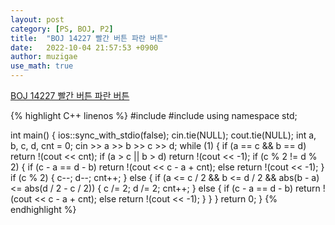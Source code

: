 ```yaml
---
layout: post
category: [PS, BOJ, P2]
title:  "BOJ 14227 빨간 버튼 파란 버튼"
date:   2022-10-04 21:57:53 +0900
author: muzigae
use_math: true
---
```

[BOJ 14227 빨간 버튼 파란 버튼](https://www.acmicpc.net/problem/14227)

{% highlight C++ linenos %}
#include <iostream>
#include <cmath>
using namespace std;

int main() {
	ios::sync_with_stdio(false); cin.tie(NULL); cout.tie(NULL);
	int a, b, c, d, cnt = 0; cin >> a >> b >> c >> d;
	while (1) {
		if (a == c && b == d) return !(cout << cnt);
		if (a > c || b > d) return !(cout << -1);
		if (c % 2 != d % 2) {
			if (c - a == d - b) return !(cout << c - a + cnt);
			else return !(cout << -1);
		}
		if (c % 2) {
			c--; d--; cnt++;
		}
		else {
			if (a <= c / 2 && b <= d / 2 && abs(b - a) <= abs(d / 2 - c / 2)) {
				c /= 2; d /= 2; cnt++;
			}
			else {
				if (c - a == d - b) return !(cout << c - a + cnt);
				else return !(cout << -1);
			}
		}
	}
	return 0;
}
{% endhighlight %}